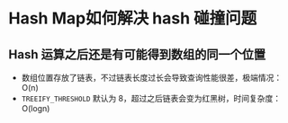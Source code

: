 # Hash Map如何解决 hash 碰撞问题

## Hash 运算之后还是有可能得到数组的同一个位置

- 数组位置存放了链表，不过链表长度过长会导致查询性能很差，极端情况：O(n)
- `TREEIFY_THRESHOLD` 默认为 8，超过之后链表会变为红黑树，时间复杂度：O(logn)

